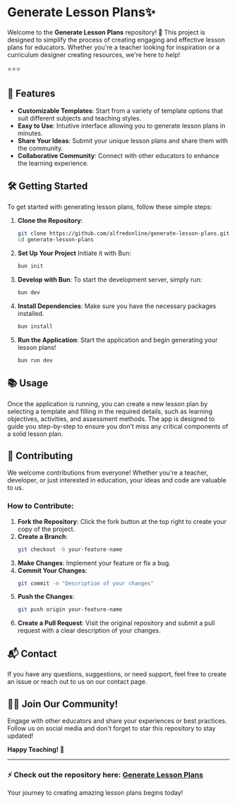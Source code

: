 # Generate Lesson Plans✨

Welcome to the **Generate Lesson Plans** repository! 🎉 This project is designed to simplify the process of creating engaging and effective lesson plans for educators. Whether you're a teacher looking for inspiration or a curriculum designer creating resources, we're here to help!

⭐️⭐️⭐️

## 🚀 Features

- **Customizable Templates**: Start from a variety of template options that suit different subjects and teaching styles.
- **Easy to Use**: Intuitive interface allowing you to generate lesson plans in minutes.
- **Share Your Ideas**: Submit your unique lesson plans and share them with the community.
- **Collaborative Community**: Connect with other educators to enhance the learning experience.

## 🛠️ Getting Started

To get started with generating lesson plans, follow these simple steps:

1. **Clone the Repository**:
   ```bash
   git clone https://github.com/alfredonline/generate-lesson-plans.git
   cd generate-lesson-plans
   ```
2. **Set Up Your Project**
   Initiate it with Bun:
   ```bash
   bun init
   ```
3. **Develop with Bun**: To start the development server, simply run:
   ```bash
   bun dev
   ```
4. **Install Dependencies**:
   Make sure you have the necessary packages installed.
   ```bash
   bun install
   ```
5. **Run the Application**:
   Start the application and begin generating your lesson plans!
   ```bash
   bun run dev
   ```

## 📚 Usage

Once the application is running, you can create a new lesson plan by selecting a template and filling in the required details, such as learning objectives, activities, and assessment methods. The app is designed to guide you step-by-step to ensure you don't miss any critical components of a solid lesson plan.

## 🤝 Contributing

We welcome contributions from everyone! Whether you're a teacher, developer, or just interested in education, your ideas and code are valuable to us.

### How to Contribute:

1. **Fork the Repository**: Click the fork button at the top right to create your copy of the project.
2. **Create a Branch**:
   ```bash
   git checkout -b your-feature-name
   ```
3. **Make Changes**: Implement your feature or fix a bug.
4. **Commit Your Changes**:
   ```bash
   git commit -m "Description of your changes"
   ```
5. **Push the Changes**:
   ```bash
   git push origin your-feature-name
   ```
6. **Create a Pull Request**: Visit the original repository and submit a pull request with a clear description of your changes.

## 📬 Contact

If you have any questions, suggestions, or need support, feel free to create an issue or reach out to us on our contact page.

## 👩‍🎓 Join Our Community!

Engage with other educators and share your experiences or best practices. Follow us on social media and don't forget to star this repository to stay updated!

**Happy Teaching!** 🌟

---

### ⚡️ Check out the repository here: [Generate Lesson Plans](https://github.com/alfredonline/generate-lesson-plans)

Your journey to creating amazing lesson plans begins today!
